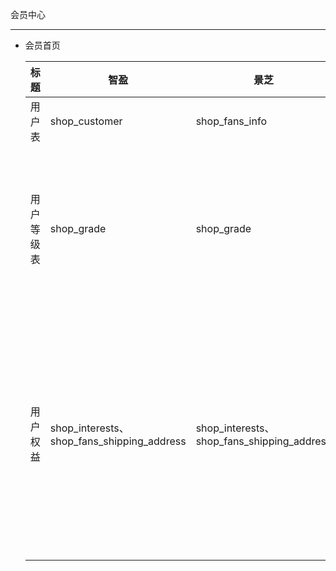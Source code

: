 会员中心

---

* 会员首页

  | 标题       | 智盈                                       | 景芝                                       | 备注                                                         |
  | ---------- | ------------------------------------------ | ------------------------------------------ | ------------------------------------------------------------ |
  | 用户表     | shop_customer                              | shop_fans_info                             | 获取会员信息                                                 |
  | 用户等级表 | shop_grade                                 | shop_grade                                 | 景芝：用户等级可根据会员表的 empircal 值判断 ， 智盈：用户表设有grade字段 |
  | 用户权益   | shop_interests、shop_fans_shipping_address | shop_interests、shop_fans_shipping_address | 业务内容：                                       1. 会员根据等级享有不同的权益      2. 会员权益可以以链接形式跳转 或者 实物形式生成权益订单                     3. 用户权益订单对接管易 |
  |            |                                            |                                            |                                                              |
